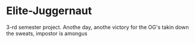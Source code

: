 # Elite-Juggernaut
3-rd semester project. Anothe day, anothe victory for the OG's takin down the sweats, impostor is amongus

